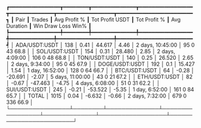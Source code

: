 ┏━━━━━━━━━━━━━━━━┳━━━━━━━━┳━━━━━━━━━━━━━━┳━━━━━━━━━━━━━━━━━┳━━━━━━━━━━━━━━┳━━━━━━━━━━━━━━━━━━┳━━━━━━━━━━━━━━━━━━━━━━━━┓
┃           Pair ┃ Trades ┃ Avg Profit % ┃ Tot Profit USDT ┃ Tot Profit % ┃     Avg Duration ┃  Win  Draw  Loss  Win% ┃
┡━━━━━━━━━━━━━━━━╇━━━━━━━━╇━━━━━━━━━━━━━━╇━━━━━━━━━━━━━━━━━╇━━━━━━━━━━━━━━╇━━━━━━━━━━━━━━━━━━╇━━━━━━━━━━━━━━━━━━━━━━━━┩
│  ADA/USDT:USDT │    138 │         0.41 │          44.617 │         4.46 │ 2 days, 10:45:00 │   95     0    43  68.8 │
│  SOL/USDT:USDT │    154 │         0.31 │          28.480 │         2.85 │  2 days, 4:09:00 │  106     0    48  68.8 │
│  TON/USDT:USDT │    140 │         0.25 │          26.520 │         2.65 │  2 days, 9:34:00 │   95     0    45  67.9 │
│ DOGE/USDT:USDT │    192 │          0.1 │          15.427 │         1.54 │  1 day, 16:52:00 │  128     0    64  66.7 │
│  BTC/USDT:USDT │     64 │        -0.28 │         -20.691 │        -2.07 │ 5 days, 11:00:00 │   43     0    21  67.2 │
│  ETH/USDT:USDT │     82 │        -0.67 │         -47.463 │        -4.75 │  4 days, 6:08:00 │   51     0    31  62.2 │
│  SUI/USDT:USDT │    245 │        -0.21 │         -53.522 │        -5.35 │   1 day, 6:52:00 │  161     0    84  65.7 │
│          TOTAL │   1015 │         0.04 │          -6.632 │        -0.66 │  2 days, 7:32:00 │  679     0   336  66.9 │
└────────────────┴────────┴──────────────┴─────────────────┴──────────────┴──────────────────┴────────────────────────┘
